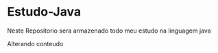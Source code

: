# Estudo-Java

Neste Repositorio sera armazenado todo meu estudo na linguagem java

Alterando conteudo
